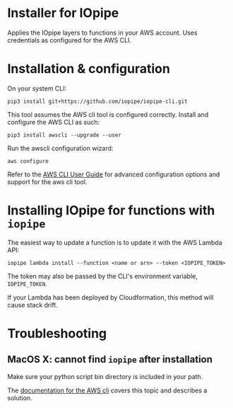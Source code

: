 # Installer for IOpipe

Applies the IOpipe layers to functions in your
AWS account. Uses credentials as configured
for the AWS CLI.

# Installation & configuration

On your system CLI:

```
pip3 install git+https://github.com/iopipe/iopipe-cli.git
```

This tool assumes the AWS cli tool is configured correctly. Install and configure the AWS CLI as such:

```
pip3 install awscli --upgrade --user
```

Run the awscli configuration wizard:

```
aws configure
```

Refer to the [AWS CLI User Guide](https://docs.aws.amazon.com/cli/latest/userguide/cli-chap-welcome.html) for advanced configuration options and support for the aws cli tool.

# Installing IOpipe for functions with `iopipe`

The easiest way to update a function is to update it with
the AWS Lambda API:

```
iopipe lambda install --function <name or arn> --token <IOPIPE_TOKEN>
```

The token may also be passed by the CLI's environment variable, `IOPIPE_TOKEN`.

If your Lambda has been deployed by Cloudformation, this method will cause stack drift.


# Troubleshooting

## MacOS X: cannot find `iopipe` after installation

Make sure your python script bin directory is included in your path.

The [documentation for the AWS cli](https://docs.aws.amazon.com/cli/latest/userguide/install-macos.html#awscli-install-osx-path) covers
this topic and describes a solution.


